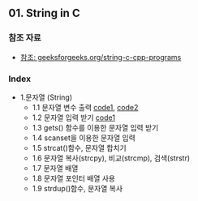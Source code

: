
## 01. String in C
### 참조 자료
* [참조: geeksforgeeks.org/string-c-cpp-programs](https://www.geeksforgeeks.org/string-c-cpp-programs/)
### Index
* 1.문자열 (String)
  *  1.1 문자열 변수 출력 [code1](https://github.com/csbyun-data/C-Pro/blob/main/chap01/String_in_C/String_output1.c), [code2](https://github.com/csbyun-data/C-Pro/blob/main/chap01/String_in_C/String_output2.c)
  *  1.2 문자열 입력 받기 [code1](https://github.com/csbyun-data/C-Pro/blob/main/chap01/String_in_C/String_input1.c)
  *  1.3 gets() 함수를 이용한 문자열 입력 받기
  *  1.4 scanset을 이용한 문자열 입력
  *  1.5 strcat()함수, 문자열 합치기
  *  1.6 문자열 복사(strcpy), 비교(strcmp), 검색(strstr)
  *  1.7 문자열 배열
  *  1.8 문자열 포인터 배열 사용
  *  1.9 strdup()함수, 문자열 복사

